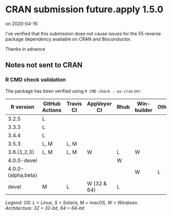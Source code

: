 # CRAN submission future.apply 1.5.0

on 2020-04-16

I've verified that this submission does not cause issues for the 55 reverse package dependency available on CRAN and Bioconductor.

Thanks in advance


## Notes not sent to CRAN

### R CMD check validation

The package has been verified using `R CMD check --as-cran` on:

| R version          | GitHub Actions | Travis CI | AppVeyor CI | Rhub      | Win-builder | Other  |
| ------------------ | -------------- | --------- | ----------- | --------- | ----------- | ------ |
| 3.2.5              | L              |           |             |           |             |        |
| 3.3.3              | L              |           |             |           |             |        |
| 3.4.4              | L              |           |             |           |             |        |
| 3.5.3              | L, M           | L, M      |             |           |             |        |
| 3.6.{1,2,3}        | L, M           | L, M      | W           | L         | W           |        |
| 4.0.0-devel        |                |           |             |       W   |             |        |
| 4.0.0-{alpha,beta} |                |           |             |           | W           | L      |
| devel              |    M           | L         | W (32 & 64) | L         |             |        |

*Legend: OS: L = Linux, S = Solaris, M = macOS, W = Windows.  Architecture: 32 = 32-bit, 64 = 64-bit*

